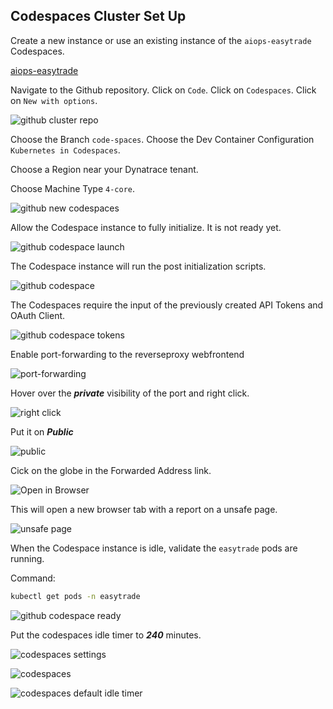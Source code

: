 ## Codespaces Cluster Set Up

Create a new instance or use an existing instance of the `aiops-easytrade` Codespaces.

[aiops-easytrade](https://github.com/dt-wv/aiops-easytrade/tree/main)

Navigate to the Github repository.  Click on `Code`.  Click on `Codespaces`.  Click on `New with options`.

![github cluster repo](../../../assets/images/prereq-github_cluster_repo.png)

Choose the Branch `code-spaces`.  Choose the Dev Container Configuration `Kubernetes in Codespaces`.

Choose a Region near your Dynatrace tenant.

Choose Machine Type `4-core`.

![github new codespaces](../../../assets/images/prereq-github_cluster_new_codespaces.png)

Allow the Codespace instance to fully initialize.  It is not ready yet.

![github codespace launch](../../../assets/images/prereq-github_codespace_launch.png)

The Codespace instance will run the post initialization scripts.

![github codespace ](../../../assets/images/prereq-github_codespace_create.png)

The Codespaces require the input of the previously created API Tokens and OAuth Client.  

![github codespace tokens](../../../assets/images/prereq-github_codespace_tokens.png)  

Enable port-forwarding to the reverseproxy webfrontend

![port-forwarding](../../../assets/images/click_ports.png)

Hover over the ***private*** visibility of the port and right click.

![right click](../../../assets/images/right_click.png)  

Put it on ***Public***  

![public](../../../assets/images/public_port.png)  


Cick on the globe in the Forwarded Address link.  

![Open in Browser](../../../assets/images/open_in_browser.png)  

This will open a new browser tab with a report on a unsafe page.

![unsafe page](../../../assets/images/unsafe_page_continue.png)

When the Codespace instance is idle, validate the `easytrade` pods are running.

Command:
```sh
kubectl get pods -n easytrade
```

![github codespace ready](../../../assets/images/prereq-github_codespace_ready.png)

Put the codespaces idle timer to ***240*** minutes.  

![codespaces settings](../../../assets/images/codespaces_settings.png)

![codespaces](../../../assets/images/codespaces_codespaces.png)

![codespaces default idle timer](../../../assets/images/codespaces_default_idle_timer.png)